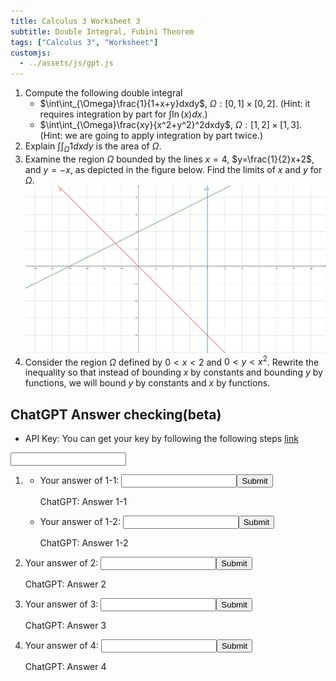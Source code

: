 ```yaml
---
title: Calculus 3 Worksheet 3
subtitle: Double Integral, Fubini Theorem
tags: ["Calculus 3", "Worksheet"]
customjs: 
  - ../assets/js/gpt.js
---
```


1. Compute the following double integral
	* $\int\int_{\Omega}\frac{1}{1+x+y}dxdy$, $\Omega: [0,1]\times[0,2]$. (Hint: it requires integration by part for $\int\ln(x)dx$.)
	* $\int\int_{\Omega}\frac{xy}{x^2+y^2}^2dxdy$, $\Omega:[1,2]\times[1,3]$. (Hint: we are going to apply integration by part twice.)
2. Explain $\int\int_{\Omega}1dxdy$ is the area of $\Omega$.
3. Examine the region $\Omega$ bounded by the lines $x=4$, $y=\frac{1}{2}x+2$, and $y=-x$, as depicted in the figure below. Find the limits of $x$ and $y$ for $\Omega$.![figure 1](../assets/img/2022-Calculus-3/worksheet-3-1.png)
4. Consider the region $\Omega$ defined by $0 < x < 2$ and $0 < y < x^2$. Rewrite the inequality so that instead of bounding $x$ by constants and bounding $y$ by functions, we will bound $y$ by constants and $x$ by functions.

## ChatGPT Answer checking(beta)

* API Key: You can get your key by following the following steps [link](https://mrtang.tw/blog/post/how-to-apply-for-a-chatgpt-api-key)
<input type="text" id="api-key" name="api-key">

1. 
	* Your answer of 1-1: <input type="text" id="2022-3-3-1" name='2022-3-3-1'><button onclick="gpt('2022-3-3-1')">Submit</button>
		
		<div id="result-box-2022-3-3-1">ChatGPT: Answer 1-1</div>

	* Your answer of 1-2: <input type="text" id="2022-3-3-2" name='2022-3-3-2'><button onclick="gpt('2022-3-3-2')">Submit</button>

		<div id="result-box-2022-3-3-2">ChatGPT: Answer 1-2</div>

2. Your answer of 2: <input type="text" id="2022-3-3-3" name='2022-3-3-3'><button onclick="gpt('2022-3-3-3')">Submit</button>

	<div id="result-box-2022-3-3-3">ChatGPT: Answer 2</div>

3. Your answer of 3: <input type="text" id="2022-3-3-4" name='2022-3-3-4'><button onclick="gpt('2022-3-3-4')">Submit</button>

	<div id="result-box-2022-3-3-4">ChatGPT: Answer 3</div>

4. Your answer of 4: <input type="text" id="2022-3-3-5" name='2022-3-3-5'><button onclick="gpt('2022-3-3-5')">Submit</button>

	<div id="result-box-2022-3-3-5">ChatGPT: Answer 4</div>